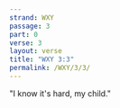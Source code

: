 ```yaml
---
strand: WXY
passage: 3
part: 0
verse: 3
layout: verse
title: "WXY 3:3"
permalink: /WXY/3/3/
---
```

"I know it's hard, my child."
